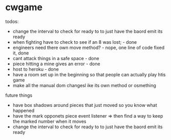 # cwgame
todos: 
- change the interval to check for ready to to just have the baord emit its ready
- when fighting have to check to see if an 8 was lost; - done
- engineers need there own move method? - nope, one line of code fixed it, done
- cant attack things in a safe space - done
- piece hitting a mine gives an error - done
- host to heroku - done
- have a room set up in the beginning so that people can actually play htis game
- make all the manual dom changesl ike its own method or osmething


future things
- have box shadows around pieces that just moved so you know what happened
- have the mark opponets piece event listener => then find a way to keep the marked number when it moves
- change the interval to check for ready to to just have the baord emit its ready
